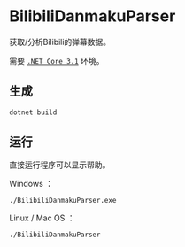 # BilibiliDanmakuParser

获取/分析Bilibili的弹幕数据。

需要 [`.NET Core 3.1`](https://dotnet.microsoft.com/download/dotnet-core/3.1) 环境。

## 生成

``` bash
dotnet build
```

## 运行

直接运行程序可以显示帮助。

Windows ：
``` pwsh
./BilibiliDanmakuParser.exe
```

Linux / Mac OS ：
``` bash
./BilibiliDanmakuParser
```